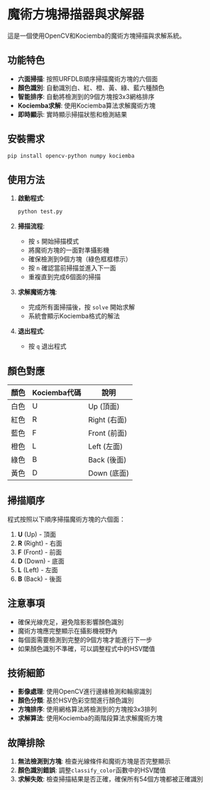 # 魔術方塊掃描器與求解器

這是一個使用OpenCV和Kociemba的魔術方塊掃描與求解系統。

## 功能特色

- **六面掃描**: 按照URFDLB順序掃描魔術方塊的六個面
- **顏色識別**: 自動識別白、紅、橙、黃、綠、藍六種顏色
- **智能排序**: 自動將檢測到的9個方塊按3x3網格排序
- **Kociemba求解**: 使用Kociemba算法求解魔術方塊
- **即時顯示**: 實時顯示掃描狀態和檢測結果

## 安裝需求

```bash
pip install opencv-python numpy kociemba
```

## 使用方法

1. **啟動程式**:
   ```bash
   python test.py
   ```

2. **掃描流程**:
   - 按 `s` 開始掃描模式
   - 將魔術方塊的一面對準攝影機
   - 確保檢測到9個方塊（綠色框框標示）
   - 按 `n` 確認當前掃描並進入下一面
   - 重複直到完成6個面的掃描

3. **求解魔術方塊**:
   - 完成所有面掃描後，按 `solve` 開始求解
   - 系統會顯示Kociemba格式的解法

4. **退出程式**:
   - 按 `q` 退出程式

## 顏色對應

| 顏色 | Kociemba代碼 | 說明 |
|------|---------------|------|
| 白色 | U | Up (頂面) |
| 紅色 | R | Right (右面) |
| 藍色 | F | Front (前面) |
| 橙色 | L | Left (左面) |
| 綠色 | B | Back (後面) |
| 黃色 | D | Down (底面) |

## 掃描順序

程式按照以下順序掃描魔術方塊的六個面：
1. **U** (Up) - 頂面
2. **R** (Right) - 右面  
3. **F** (Front) - 前面
4. **D** (Down) - 底面
5. **L** (Left) - 左面
6. **B** (Back) - 後面

## 注意事項

- 確保光線充足，避免陰影影響顏色識別
- 魔術方塊應完整顯示在攝影機視野內
- 每個面需要檢測到完整的9個方塊才能進行下一步
- 如果顏色識別不準確，可以調整程式中的HSV閾值

## 技術細節

- **影像處理**: 使用OpenCV進行邊緣檢測和輪廓識別
- **顏色分類**: 基於HSV色彩空間進行顏色識別
- **方塊排序**: 使用網格算法將檢測到的方塊按3x3排列
- **求解算法**: 使用Kociemba的兩階段算法求解魔術方塊

## 故障排除

1. **無法檢測到方塊**: 檢查光線條件和魔術方塊是否完整顯示
2. **顏色識別錯誤**: 調整`classify_color`函數中的HSV閾值
3. **求解失敗**: 檢查掃描結果是否正確，確保所有54個方塊都被正確識別 